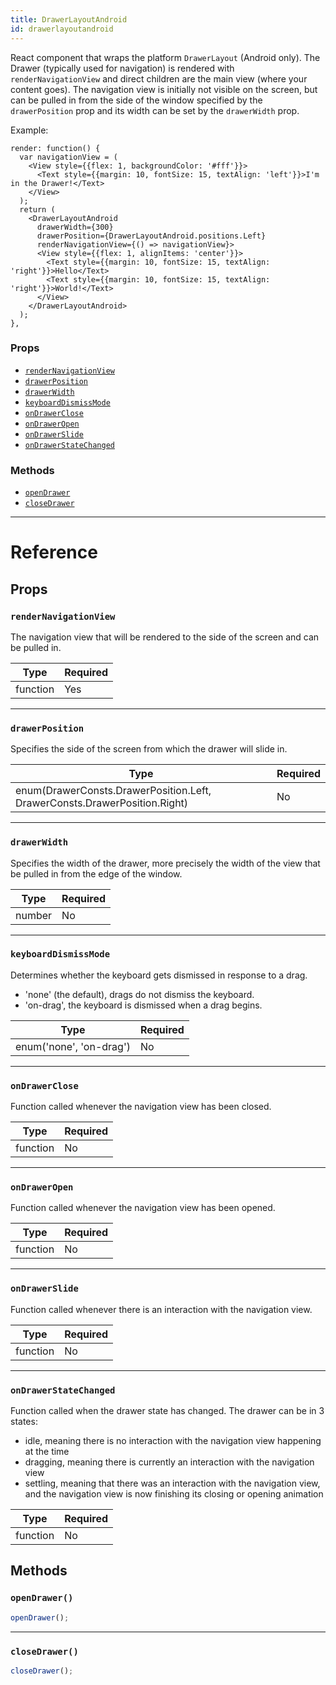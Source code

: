 ```yaml
---
title: DrawerLayoutAndroid
id: drawerlayoutandroid
---
```


React component that wraps the platform `DrawerLayout` (Android only). The Drawer (typically used for navigation) is rendered with `renderNavigationView` and direct children are the main view (where your content goes). The navigation view is initially not visible on the screen, but can be pulled in from the side of the window specified by the `drawerPosition` prop and its width can be set by the `drawerWidth` prop.

Example:

```
render: function() {
  var navigationView = (
    <View style={{flex: 1, backgroundColor: '#fff'}}>
      <Text style={{margin: 10, fontSize: 15, textAlign: 'left'}}>I'm in the Drawer!</Text>
    </View>
  );
  return (
    <DrawerLayoutAndroid
      drawerWidth={300}
      drawerPosition={DrawerLayoutAndroid.positions.Left}
      renderNavigationView={() => navigationView}>
      <View style={{flex: 1, alignItems: 'center'}}>
        <Text style={{margin: 10, fontSize: 15, textAlign: 'right'}}>Hello</Text>
        <Text style={{margin: 10, fontSize: 15, textAlign: 'right'}}>World!</Text>
      </View>
    </DrawerLayoutAndroid>
  );
},
```

### Props

- [`renderNavigationView`](drawerlayoutandroid.md#rendernavigationview)
- [`drawerPosition`](drawerlayoutandroid.md#drawerposition)
- [`drawerWidth`](drawerlayoutandroid.md#drawerwidth)
- [`keyboardDismissMode`](drawerlayoutandroid.md#keyboarddismissmode)
- [`onDrawerClose`](drawerlayoutandroid.md#ondrawerclose)
- [`onDrawerOpen`](drawerlayoutandroid.md#ondraweropen)
- [`onDrawerSlide`](drawerlayoutandroid.md#ondrawerslide)
- [`onDrawerStateChanged`](drawerlayoutandroid.md#ondrawerstatechanged)

### Methods

- [`openDrawer`](drawerlayoutandroid.md#opendrawer)
- [`closeDrawer`](drawerlayoutandroid.md#closedrawer)

---

# Reference

## Props

### `renderNavigationView`

The navigation view that will be rendered to the side of the screen and can be pulled in.

| Type     | Required |
| -------- | -------- |
| function | Yes      |

---

### `drawerPosition`

Specifies the side of the screen from which the drawer will slide in.

| Type                                                                      | Required |
| ------------------------------------------------------------------------- | -------- |
| enum(DrawerConsts.DrawerPosition.Left, DrawerConsts.DrawerPosition.Right) | No       |

---

### `drawerWidth`

Specifies the width of the drawer, more precisely the width of the view that be pulled in from the edge of the window.

| Type   | Required |
| ------ | -------- |
| number | No       |

---

### `keyboardDismissMode`

Determines whether the keyboard gets dismissed in response to a drag.

- 'none' (the default), drags do not dismiss the keyboard.
- 'on-drag', the keyboard is dismissed when a drag begins.

| Type                    | Required |
| ----------------------- | -------- |
| enum('none', 'on-drag') | No       |

---

### `onDrawerClose`

Function called whenever the navigation view has been closed.

| Type     | Required |
| -------- | -------- |
| function | No       |

---

### `onDrawerOpen`

Function called whenever the navigation view has been opened.

| Type     | Required |
| -------- | -------- |
| function | No       |

---

### `onDrawerSlide`

Function called whenever there is an interaction with the navigation view.

| Type     | Required |
| -------- | -------- |
| function | No       |

---

### `onDrawerStateChanged`

Function called when the drawer state has changed. The drawer can be in 3 states:

- idle, meaning there is no interaction with the navigation view happening at the time
- dragging, meaning there is currently an interaction with the navigation view
- settling, meaning that there was an interaction with the navigation view, and the navigation view is now finishing its closing or opening animation

| Type     | Required |
| -------- | -------- |
| function | No       |

## Methods

### `openDrawer()`

```jsx
openDrawer();
```

---

### `closeDrawer()`

```jsx
closeDrawer();
```
